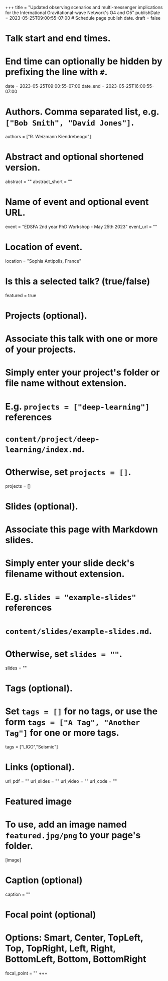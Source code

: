 +++
title = "Updated observing scenarios and multi-messenger implications for the International Gravitational-wave Network's O4 and O5"
publishDate = 2023-05-25T09:00:55-07:00  # Schedule page publish date.
draft = false

# Talk start and end times.
#   End time can optionally be hidden by prefixing the line with `#`.
date = 2023-05-25T09:00:55-07:00
date_end = 2023-05-25T16:00:55-07:00

# Authors. Comma separated list, e.g. `["Bob Smith", "David Jones"]`.
authors = ["R. Weizmann Kiendrebeogo"]

# Abstract and optional shortened version.
abstract = ""
abstract_short = ""

# Name of event and optional event URL.
event = "EDSFA 2nd year PhD Workshop - May 25th 2023"
event_url = ""

# Location of event.
location = "Sophia Antipolis, France"

# Is this a selected talk? (true/false)
featured = true

# Projects (optional).
#   Associate this talk with one or more of your projects.
#   Simply enter your project's folder or file name without extension.
#   E.g. `projects = ["deep-learning"]` references 
#   `content/project/deep-learning/index.md`.
#   Otherwise, set `projects = []`.
projects = []

# Slides (optional).
#   Associate this page with Markdown slides.
#   Simply enter your slide deck's filename without extension.
#   E.g. `slides = "example-slides"` references 
#   `content/slides/example-slides.md`.
#   Otherwise, set `slides = ""`.
slides = ""

# Tags (optional).
#   Set `tags = []` for no tags, or use the form `tags = ["A Tag", "Another Tag"]` for one or more tags.
tags = ["LIGO","Seismic"]

# Links (optional).
url_pdf = ""
url_slides = ""
url_video = ""
url_code = ""

# Featured image
# To use, add an image named `featured.jpg/png` to your page's folder. 
[image]
  # Caption (optional)
  caption = ""

  # Focal point (optional)
  # Options: Smart, Center, TopLeft, Top, TopRight, Left, Right, BottomLeft, Bottom, BottomRight
  focal_point = ""
+++
